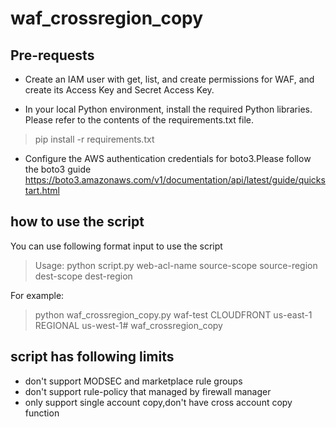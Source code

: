 # waf_crossregion_copy

## Pre-requests

- Create an IAM user with get, list, and create permissions for WAF, and create its Access Key and Secret Access Key.

- In your local Python environment, install the required Python libraries. Please refer to the contents of the requirements.txt file.
>pip install -r requirements.txt
- Configure the AWS authentication credentials for boto3.Please follow the boto3 guide
https://boto3.amazonaws.com/v1/documentation/api/latest/guide/quickstart.html

## how to use the script
You can use following format input to use the script

> Usage: python script.py web-acl-name source-scope source-region dest-scope dest-region

For example:

> python waf_crossregion_copy.py waf-test CLOUDFRONT us-east-1 REGIONAL us-west-1# waf_crossregion_copy

## script has following limits

- don't support MODSEC and marketplace rule groups
- don't support rule-policy that managed by firewall manager
- only support single account copy,don't have cross account copy function